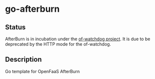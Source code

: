 # go-afterburn

## Status

AfterBurn is in incubation under the [of-watchdog project](https://github.com/openfaas-incubator/of-watchdog). It is due to be deprecated by the HTTP mode for the of-watchdog.

## Description

Go template for OpenFaaS AfterBurn
